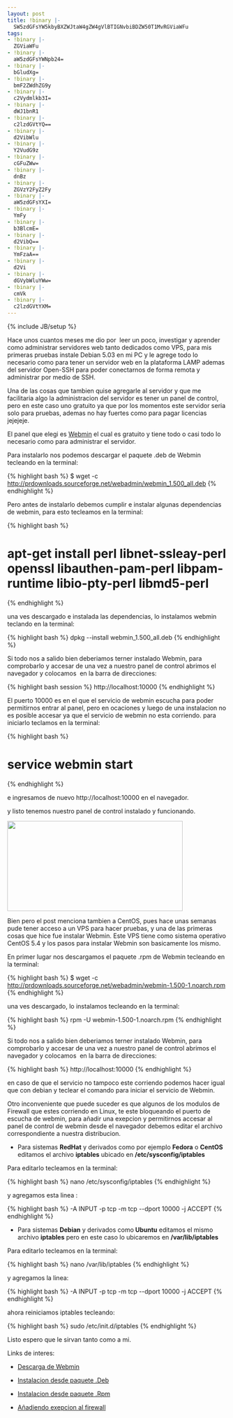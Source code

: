 ```yaml
---
layout: post
title: !binary |-
  SW5zdGFsYW5kbyBXZWJtaW4gZW4gVlBTIGNvbiBDZW50T1MvRGViaWFu
tags:
- !binary |-
  ZGViaWFu
- !binary |-
  aW5zdGFsYWNpb24=
- !binary |-
  bGludXg=
- !binary |-
  bmF2ZWdhZG9y
- !binary |-
  c2Vydmlkb3I=
- !binary |-
  dWJ1bnR1
- !binary |-
  c2lzdGVtYQ==
- !binary |-
  d2VibWlu
- !binary |-
  Y2VudG9z
- !binary |-
  cGFuZWw=
- !binary |-
  dnBz
- !binary |-
  ZGVzY2FyZ2Fy
- !binary |-
  aW5zdGFsYXI=
- !binary |-
  YmFy
- !binary |-
  b3BlcmE=
- !binary |-
  d2VibQ==
- !binary |-
  YmFzaA==
- !binary |-
  d2Vi
- !binary |-
  dGVybWluYWw=
- !binary |-
  cmVk
- !binary |-
  c2lzdGVtYXM=
---
```

{% include JB/setup %}

Hace unos cuantos meses me dio por  leer un poco, investigar y aprender como administrar servidores web tanto dedicados como VPS, para mis primeras pruebas instale Debian 5.03 en mi PC y le agrege todo lo necesario como para tener un servidor web en la plataforma LAMP ademas del servidor Open-SSH para poder conectarnos de forma remota y administrar por medio de SSH.

Una de las cosas que tambien quise agregarle al servidor y que me facilitaria algo la administracion del servidor es tener un panel de control, pero en este caso uno gratuito ya que por los momentos este servidor seria solo para pruebas, ademas no hay fuertes como para pagar licencias jejejeje.

El panel que elegi es <a href="http://webmin.com" target="_blank">Webmin</a> el cual es gratuito y tiene todo o casi todo lo necesario como para administrar el servidor.

Para instalarlo nos podemos descargar el paquete .deb de Webmin tecleando en la terminal:

{% highlight bash %}
$ wget -c http://prdownloads.sourceforge.net/webadmin/webmin_1.500_all.deb
{% endhighlight %}

Pero antes de instalarlo debemos cumplir e instalar algunas dependencias de webmin, para esto tecleamos en la terminal:

{% highlight bash %}
# apt-get install perl libnet-ssleay-perl openssl libauthen-pam-perl libpam-runtime libio-pty-perl libmd5-perl
{% endhighlight %}

una ves descargado e instalada las dependencias, lo instalamos webmin teclando en la terminal:

{% highlight bash %}
dpkg --install webmin_1.500_all.deb
{% endhighlight %}

Si todo nos a salido bien deberiamos terner instalado Webmin, para comprobarlo y accesar de una vez a nuestro panel de control abrimos el navegador y colocamos  en la barra de direcciones:

{% highlight bash session %}
http://localhost:10000
{% endhighlight %}

El puerto 10000 es en el que el servicio de webmin escucha para poder permitirnos entrar al panel, pero en ocaciones y luego de una instalacion no es posible accesar ya que el servicio de webmin no esta corriendo. para iniciarlo teclamos en la terminal:

{% highlight bash %}
# service webmin start
{% endhighlight %}

e ingresamos de nuevo http://localhost:10000 en el navegador.

y listo tenemos nuestro panel de control instalado y funcionando.

<a href="http://blog.jam.net.ve/imagenes/webmin-login.png"><img class="alignnone" src="http://blog.jam.net.ve/imagenes/webmin-login.png" alt="" width="402" height="206" /></a>

Bien pero el post menciona tambien a CentOS, pues hace unas semanas pude tener acceso a un VPS para hacer pruebas, y una de las primeras cosas que hice fue instalar Webmin. Este VPS tiene como sistema operativo CentOS 5.4 y los pasos para instalar Webmin son basicamente los mismo.

En primer lugar nos descargamos el paquete .rpm de Webmin tecleando en la terminal:

{% highlight bash %}
$ wget -c http://prdownloads.sourceforge.net/webadmin/webmin-1.500-1.noarch.rpm
{% endhighlight %}

una ves descargado, lo instalamos tecleando en la terminal:

{% highlight bash %}
rpm -U webmin-1.500-1.noarch.rpm
{% endhighlight %}

Si todo nos a salido bien deberiamos terner instalado Webmin, para comprobarlo y accesar de una vez a nuestro panel de control abrimos el navegador y colocamos  en la barra de direcciones:

{% highlight bash %}
http://localhost:10000
{% endhighlight %}

en caso de que el servicio no tampoco este corriendo podemos hacer igual que con debian y teclear el comando para iniciar el servicio de Webmin.

Otro inconveniente que puede suceder es que algunos de los modulos de Firewall que estes corriendo en Linux, te este bloqueando el puerto de escucha de webmin, para añadir una exepcion y permitirnos accesar al panel de control de webmin desde el navegador debemos editar el archivo correspondiente a nuestra distribucion.

- Para sistemas <strong>RedHat</strong> y derivados como por ejemplo <strong>Fedora</strong> o <strong>CentOS</strong> editamos el archivo <strong>iptables</strong> ubicado en <strong>/etc/sysconfig/iptables</strong>

Para editarlo tecleamos en la terminal:

{% highlight bash %}
nano /etc/sysconfig/iptables
{% endhighlight %}

y agregamos esta linea :

{% highlight bash %}
-A INPUT -p tcp -m tcp --dport 10000 -j ACCEPT
{% endhighlight %}

- Para sistemas <strong>Debian</strong> y derivados como<strong> Ubuntu</strong> editamos el mismo archivo <strong>iptables</strong> pero en este caso lo ubicaremos en <strong>/var/lib/iptables</strong>

Para editarlo tecleamos en la terminal:

{% highlight bash %}
nano /var/lib/iptables
{% endhighlight %}

y agregamos la linea:

{% highlight bash %}
-A INPUT -p tcp -m tcp --dport 10000 -j ACCEPT
{% endhighlight %}

ahora reiniciamos iptables tecleando:

{% highlight bash %}
sudo /etc/init.d/iptables
{% endhighlight %}

Listo espero que le sirvan tanto como a mi.

Links de interes:

- <a href="http://webmin.com/download.html" target="_blank">Descarga de Webmin</a>

- <a href="http://webmin.com/deb.html" target="_blank">Instalacion desde paquete .Deb</a>

- <a href="http://webmin.com/rpm.html" target="_blank">Instalacion desde paquete .Rpm</a>

- <a href="http://webmin.com/firewall.html" target="_blank">Añadiendo exepcion al firewall</a>
